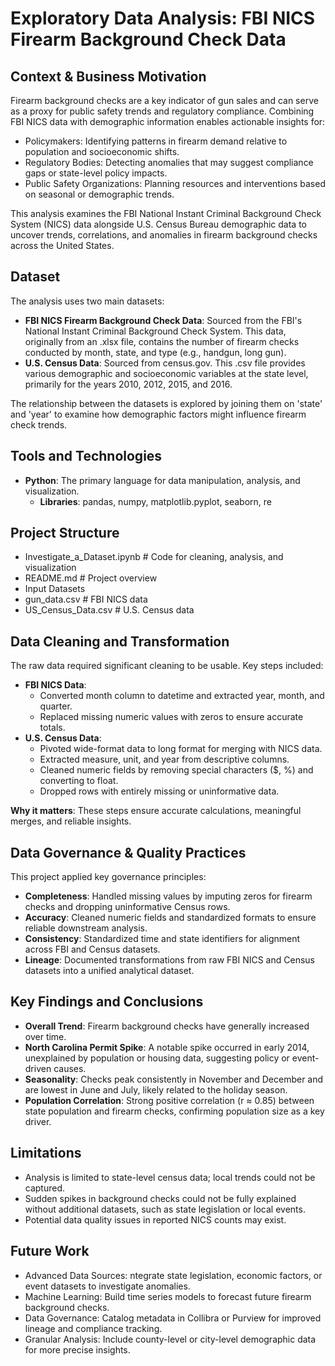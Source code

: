 # **Exploratory Data Analysis: FBI NICS Firearm Background Check Data**

## **Context & Business Motivation**
Firearm background checks are a key indicator of gun sales and can serve as a proxy for public safety trends and regulatory compliance. Combining FBI NICS data with demographic information enables actionable insights for:
- Policymakers: Identifying patterns in firearm demand relative to population and socioeconomic shifts.
- Regulatory Bodies: Detecting anomalies that may suggest compliance gaps or state-level policy impacts.
- Public Safety Organizations: Planning resources and interventions based on seasonal or demographic trends.

This analysis examines the FBI National Instant Criminal Background Check System (NICS) data alongside U.S. Census Bureau demographic data to uncover trends, correlations, and anomalies in firearm background checks across the United States.

## **Dataset**

The analysis uses two main datasets:

* **FBI NICS Firearm Background Check Data**: Sourced from the FBI's National Instant Criminal Background Check System. This data, originally from an .xlsx file, contains the number of firearm checks conducted by month, state, and type (e.g., handgun, long gun).  
* **U.S. Census Data**: Sourced from census.gov. This .csv file provides various demographic and socioeconomic variables at the state level, primarily for the years 2010, 2012, 2015, and 2016.

The relationship between the datasets is explored by joining them on 'state' and 'year' to examine how demographic factors might influence firearm check trends.

## **Tools and Technologies**

* **Python**: The primary language for data manipulation, analysis, and visualization.  
  * **Libraries**: pandas, numpy, matplotlib.pyplot, seaborn, re

## **Project Structure**

* Investigate_a_Dataset.ipynb   # Code for cleaning, analysis, and visualization
* README.md                     # Project overview
* Input Datasets
 * gun_data.csv              # FBI NICS data
 * US_Census_Data.csv        # U.S. Census data

## **Data Cleaning and Transformation**

The raw data required significant cleaning to be usable. Key steps included:

* **FBI NICS Data**:  
  * Converted month column to datetime and extracted year, month, and quarter.  
  * Replaced missing numeric values with zeros to ensure accurate totals.  
* **U.S. Census Data**: 
  * Pivoted wide-format data to long format for merging with NICS data.
  * Extracted measure, unit, and year from descriptive columns.
  * Cleaned numeric fields by removing special characters ($, %) and converting to float.
  * Dropped rows with entirely missing or uninformative data.
 
**Why it matters**: These steps ensure accurate calculations, meaningful merges, and reliable insights.
 
 ## **Data Governance & Quality Practices**
 
This project applied key governance principles:
- **Completeness**: Handled missing values by imputing zeros for firearm checks and dropping uninformative Census rows.
- **Accuracy**: Cleaned numeric fields and standardized formats to ensure reliable downstream analysis.
- **Consistency**: Standardized time and state identifiers for alignment across FBI and Census datasets.
- **Lineage**: Documented transformations from raw FBI NICS and Census datasets into a unified analytical dataset.


## **Key Findings and Conclusions**

* **Overall Trend**: Firearm background checks have generally increased over time.
* **North Carolina Permit Spike**: A notable spike occurred in early 2014, unexplained by population or housing data, suggesting policy or event-driven causes.
* **Seasonality**: Checks peak consistently in November and December and are lowest in June and July, likely related to the holiday season.
* **Population Correlation**: Strong positive correlation (r ≈ 0.85) between state population and firearm checks, confirming population size as a key driver.

## **Limitations**

* Analysis is limited to state-level census data; local trends could not be captured.
* Sudden spikes in background checks could not be fully explained without additional datasets, such as state legislation or local events.
* Potential data quality issues in reported NICS counts may exist.

## **Future Work**

* Advanced Data Sources: ntegrate state legislation, economic factors, or event datasets to investigate anomalies.
* Machine Learning: Build time series models to forecast future firearm background checks.
* Data Governance: Catalog metadata in Collibra or Purview for improved lineage and compliance tracking.
* Granular Analysis: Include county-level or city-level demographic data for more precise insights.
